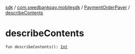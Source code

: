 [sdk](../../index.md) / [com.swedbankpay.mobilesdk](../index.md) / [PaymentOrderPayer](index.md) / [describeContents](./describe-contents.md)

# describeContents

`fun describeContents(): `[`Int`](https://kotlinlang.org/api/latest/jvm/stdlib/kotlin/-int/index.html)